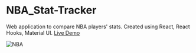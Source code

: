 # NBA_Stat-Tracker
Web application to compare NBA players' stats. Created using React, React Hooks, Material UI.
[Live Demo](https://j-zuckerman.github.io/NBA_Scoreboard/#/)

![NBA](https://user-images.githubusercontent.com/30278485/83958568-2b7d1f80-a828-11ea-8adc-8702cf338899.png)

